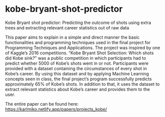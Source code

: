 # kobe-bryant-shot-predictor
Kobe Bryant shot predictor: Predicting the outcome of shots using extra trees and extracting relevant career statistics out of raw data

This paper aims to explain in a simple and direct manner the basic functionalities and programming techniques used in the final project for Programming Techniques and Applications. The project was inspired by one of Kaggle’s 2016 competitions. “Kobe Bryant Shot Selection: Which shots did Kobe sink?” was a public competition in which participants had to predict whether 5000 of Kobe’s shots went in or not. Participants were provided with a dataset containing the circumstances of every shot in Kobe’s career. By using this dataset and by applying Machine Learning concepts seen in class, the final project’s program successfully predicts approximately 65% of Kobe’s shots. In addition to that, it uses the dataset to extract relevant statistics about Kobe’s career and provides them to the user.

The entire paper can be found here: https://karlmiko.netlify.app/papers/projects_kobe/
